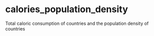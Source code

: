 # calories_population_density
Total caloric consumption of countries and the population density of countries
